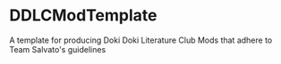 # DDLCModTemplate
A template for producing Doki Doki Literature Club Mods that adhere to Team Salvato's guidelines
